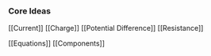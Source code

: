 ### Core Ideas
[[Current]]
[[Charge]]
[[Potential Difference]]
[[Resistance]]

[[Equations]]
[[Components]]